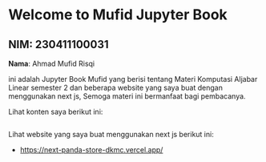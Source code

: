 # Welcome to Mufid Jupyter Book

## **NIM**: 230411100031
**Nama**: Ahmad Mufid Risqi

ini adalah Jupyter Book Mufid yang berisi tentang Materi Komputasi Aljabar Linear semester 2 dan beberapa website yang saya buat dengan menggunakan next js, Semoga materi ini bermanfaat bagi pembacanya.

Lihat konten saya berikut ini:

```{tableofcontents}
```

Lihat website yang saya buat menggunakan next js berikut ini:

* https://next-panda-store-dkmc.vercel.app/